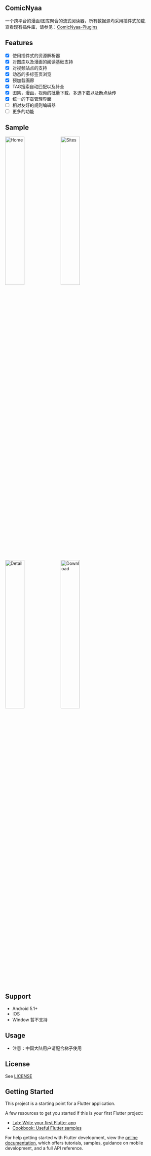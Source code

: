 ## ComicNyaa
一个跨平台的漫画/图库聚合的流式阅读器，所有数据源均采用插件式加载.   
查看现有插件库，请参见：[ComicNyaa-Plugins](https://github.com/nyarray/comic_nyaa_plugins)

## Features
- [x] 使用插件式的资源解析器
- [x] 对图库以及漫画的阅读基础支持
- [x] 对视频站点的支持
- [x] 动态的多标签页浏览
- [x] 预加载画廊
- [x] TAG搜索自动匹配以及补全
- [x] 图集，漫画，视频的批量下载，多选下载以及断点续传
- [x] 统一的下载管理界面
- [ ] 相对友好的规则编辑器
- [ ] 更多的功能

## Sample
<div>
  <img src="https://cdn.jsdelivr.net/gh/nyarray/comic_nyaa/sample/1.webp" alt="Home" width="35%"/>
  <img src="https://cdn.jsdelivr.net/gh/nyarray/comic_nyaa/sample/2.webp" alt="Sites" width="35%"/>
  <img src="https://cdn.jsdelivr.net/gh/nyarray/comic_nyaa/sample/3.webp" alt="Detail" width="35%"/>
  <img src="https://cdn.jsdelivr.net/gh/nyarray/comic_nyaa/sample/4.webp" alt="Download" width="35%"/>
</div>

## Support 

- Android 5.1+
- IOS
- Window 暂不支持

## Usage
- 注意：中国大陆用户请配合梯子使用

## License
See [LICENSE](./LICENSE)

## Getting Started

This project is a starting point for a Flutter application.

A few resources to get you started if this is your first Flutter project:

- [Lab: Write your first Flutter app](https://docs.flutter.dev/get-started/codelab)
- [Cookbook: Useful Flutter samples](https://docs.flutter.dev/cookbook)

For help getting started with Flutter development, view the
[online documentation](https://docs.flutter.dev/), which offers tutorials,
samples, guidance on mobile development, and a full API reference.
